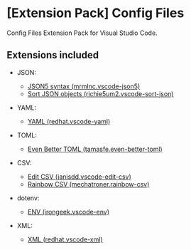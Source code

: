 # [Extension Pack] Config Files

Config Files Extension Pack for Visual Studio Code.

## Extensions included

- JSON:
  - [JSON5 syntax (mrmlnc.vscode-json5)](https://marketplace.visualstudio.com/items?itemName=mrmlnc.vscode-json5)
  - [Sort JSON objects (richie5um2.vscode-sort-json)](https://marketplace.visualstudio.com/items?itemName=richie5um2.vscode-sort-json)

- YAML:
  - [YAML (redhat.vscode-yaml)](https://marketplace.visualstudio.com/items?itemName=redhat.vscode-yaml)

- TOML:
  - [Even Better TOML (tamasfe.even-better-toml)](https://marketplace.visualstudio.com/items?itemName=tamasfe.even-better-toml)

- CSV:
  - [Edit CSV (janisdd.vscode-edit-csv)](https://marketplace.visualstudio.com/items?itemName=janisdd.vscode-edit-csv)
  - [Rainbow CSV (mechatroner.rainbow-csv)](https://marketplace.visualstudio.com/items?itemName=mechatroner.rainbow-csv)

- dotenv:
  - [ENV (irongeek.vscode-env)](https://marketplace.visualstudio.com/items?itemName=irongeek.vscode-env)

- XML:
  - [XML (redhat.vscode-xml)](https://marketplace.visualstudio.com/items?itemName=redhat.vscode-xml)
